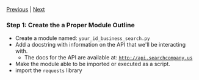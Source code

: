 [Previous](readme.md) |  [Next](exercise-2.md)
### Step 1: Create the a Proper Module Outline
* Create a module named: `your_id_business_search.py`
* Add a docstring with information on the API that we'll be interacting with.
    * The docs for the API are available at: [`http://api.searchcompany.us`](http://api.searchcompany.us)
* Make the module able to be imported or executed as a script.
* import the `requests` library